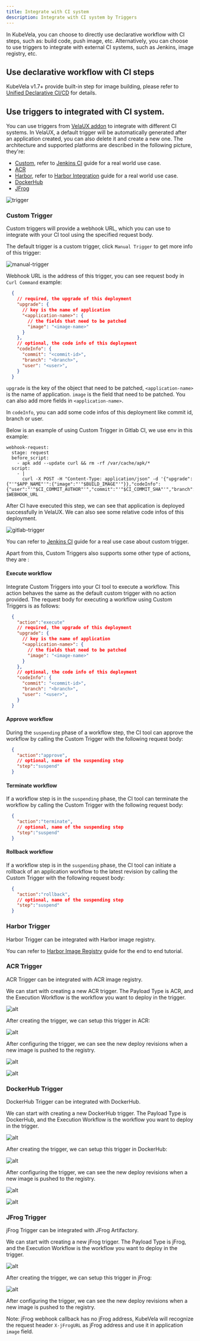 ```yaml
---
title: Integrate with CI system
description: Integrate with CI system by Triggers
---
```


In KubeVela, you can choose to directly use declarative workflow with CI steps, such as: build code, push image, etc. Alternatively, you can choose to use triggers to integrate with external CI systems, such as Jenkins, image registry, etc.

## Use declarative workflow with CI steps

KubeVela v1.7+ provide built-in step for image building, please refer to [Unified Declarative CI/CD](../../../tutorials/s2i) for details.

## Use triggers to integrated with CI system.

You can use triggers from [VelaUX addon](../../../reference/addons/velaux) to integrate with different CI systems. In VelaUX, a default trigger will be automatically generated after an application created, you can also delete it and create a new one. The architecture and supported platforms are described in the following picture, they're:

- [Custom](#custom-trigger), refer to [Jenkins CI](../../../tutorials/jenkins) guide for a real world use case.
- [ACR](#ACR-trigger)
- [Harbor](#Harbor-trigger), refer to [Harbor Integration](../../../tutorials/trigger) guide for a real world use case.
- [DockerHub](#DockerHub-trigger)
- [JFrog](#JFrog-trigger)

![trigger](../../../resources/trigger.jpg)

### Custom Trigger

Custom triggers will provide a webhook URL, which you can use to integrate with your CI tool using the specified request body.

The default trigger is a custom trigger, click `Manual Trigger` to get more info of this trigger:

![manual-trigger](../../../resources/manual-trigger.png)

Webhook URL is the address of this trigger, you can see request body in `Curl Command` example:

```json
  {
    // required, the upgrade of this deployment
    "upgrade": {
      // key is the name of application
      "<application-name>": {
        // the fields that need to be patched
        "image": "<image-name>"
      }
    },
    // optional, the code info of this deployment
    "codeInfo": {
      "commit": "<commit-id>",
      "branch": "<branch>",
      "user": "<user>",
    }
  }
```

`upgrade` is the key of the object that need to be patched, `<application-name>` is the name of application. `image` is the field that need to be patched. You can also add more fields in `<application-name>`.

In `codeInfo`, you can add some code infos of this deployment like commit id, branch or user.

Below is an example of using Custom Trigger in Gitlab CI, we use env in this example:

```shell
webhook-request:
  stage: request
  before_script:
    - apk add --update curl && rm -rf /var/cache/apk/*
  script:
    - |
      curl -X POST -H "Content-Type: application/json" -d '{"upgrade":{"'"$APP_NAME"'":{"image":"'"$BUILD_IMAGE"'"}},"codeInfo":{"user":"'"$CI_COMMIT_AUTHOR"'","commit":"'"$CI_COMMIT_SHA"'","branch":"'"$CI_COMMIT_BRANCH"'"}}' $WEBHOOK_URL
```

After CI have executed this step, we can see that application is deployed successfully in VelaUX. We can also see some relative code infos of this deployment.

![gitlab-trigger](../../../resources/gitlab-trigger.png)

You can refer to [Jenkins CI](../../../tutorials/jenkins) guide for a real use case about custom trigger.

Apart from this, Custom Triggers also supports some other type of actions, they are :

#### Execute workflow

Integrate Custom Triggers into your CI tool to execute a workflow. This action behaves the same as the default custom trigger with no action provided. The request body for executing a workflow using Custom Triggers is as follows:

```json
  {
    "action":"execute"
    // required, the upgrade of this deployment
    "upgrade": {
      // key is the name of application
      "<application-name>": {
        // the fields that need to be patched
        "image": "<image-name>"
      }
    },
    // optional, the code info of this deployment
    "codeInfo": {
      "commit": "<commit-id>",
      "branch": "<branch>",
      "user": "<user>",
    }
  }
```

#### Approve workflow

During the `suspending` phase of a workflow step, the CI tool can approve the workflow by calling the Custom Trigger with the following request body:

```json
  {
    "action":"approve",
    // optional, name of the suspending step
    "step":"suspend"
  }
```

#### Terminate workflow

If a workflow step is in the `suspending` phase, the CI tool can terminate the workflow by calling the Custom Trigger with the following request body:

```json
  {
    "action":"terminate",
    // optional, name of the suspending step
    "step":"suspend"
  }
```

#### Rollback workflow

If a workflow step is in the `suspending` phase, the CI tool can initiate a rollback of an application workflow to the latest revision by calling the Custom Trigger with the following request body:

```json
  {
    "action":"rollback",
    // optional, name of the suspending step
    "step":"suspend"
  }
```

### Harbor Trigger

Harbor Trigger can be integrated with Harbor image registry.

You can refer to [Harbor Image Registry](../../../tutorials/trigger) guide for the end to end tutorial.

### ACR Trigger

ACR Trigger can be integrated with ACR image registry.

We can start with creating a new ACR trigger. The Payload Type is ACR, and the Execution Workflow is the workflow you want to deploy in the trigger.

![alt](../../../resources/acr-trigger-newtrigger.png)

After creating the trigger, we can setup this trigger in ACR:

![alt](../../../resources/acr-trigger.png)

After configuring the trigger, we can see the new deploy revisions when a new image is pushed to the registry.

![alt](../../../resources/acr-trigger-acrrecord.png)

![alt](../../../resources/acr-trigger-revisions.png)

### DockerHub Trigger

DockerHub Trigger can be integrated with DockerHub.

We can start with creating a new DockerHub trigger. The Payload Type is DockerHub, and the Execution Workflow is the workflow you want to deploy in the trigger.

![alt](../../../resources/dockerhub-trigger-newtrigger.png)

After creating the trigger, we can setup this trigger in DockerHub:

![alt](../../../resources/dockerhub-trigger.png)

After configuring the trigger, we can see the new deploy revisions when a new image is pushed to the registry.

![alt](../../../resources/dockerhub-trigger-dockerhubrecord.png)

![alt](../../../resources/dockerhub-trigger-revisions.png)

### JFrog Trigger

jFrog Trigger can be integrated with JFrog Artifactory.

We can start with creating a new jFrog trigger. The Payload Type is jFrog, and the Execution Workflow is the workflow you want to deploy in the trigger.

![alt](../../../resources/jfrog-trigger-newtrigger.png)


After creating the trigger, we can setup this trigger in jFrog:

![alt](../../../resources/jfrog-trigger.png)

After configuring the trigger, we can see the new deploy revisions when a new image is pushed to the registry.

Note: jFrog webhook callback has no jFrog address, KubeVela will recognize the request header `X-jFrogURL` as jFrog address and use it in application `image` field.
